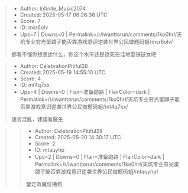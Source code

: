 > - Author: Infinite_Music2074
> - Created: 2025-05-17 06:26:36 UTC
> - Score: 7
> - ID: msr6olv
> - Ups=7 | Downs=0 | Permalink=/r/iwanttorun/comments/1ko0hrl/天坑专业穷光蛋蹲子能否靠游戏意识逆袭世界公民做题码蛆/msr6olv/
>
> 都看不懂你想表达什么，你这个水平还是锁死在洼地娶铁链女吧

> - Author: CelebrationPitiful28
> - Created: 2025-05-19 14:55:10 UTC
> - Score: 4
> - ID: mt4q7xx
> - Ups=4 | Downs=0 | Flair=准备跑路 | FlairColor=dark | Permalink=/r/iwanttorun/comments/1ko0hrl/天坑专业穷光蛋蹲子能否靠游戏意识逆袭世界公民做题码蛆/mt4q7xx/
>
> 語言混亂，建議看醫生

>> - Author: CelebrationPitiful28
>> - Created: 2025-05-20 14:30:17 UTC
>> - Score: 2
>> - ID: mtauyhp
>> - Ups=2 | Downs=0 | Flair=准备跑路 | FlairColor=dark | Permalink=/r/iwanttorun/comments/1ko0hrl/天坑专业穷光蛋蹲子能否靠游戏意识逆袭世界公民做题码蛆/mtauyhp/
>>
>> 鑒定為魔怔擼狗
